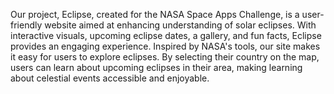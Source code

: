 Our project, Eclipse, created for the NASA Space Apps Challenge, is a user-friendly website aimed at enhancing understanding of solar eclipses. With interactive visuals, upcoming eclipse dates, a gallery, and fun facts, Eclipse provides an engaging experience. Inspired by NASA's tools, our site makes it easy for users to explore eclipses. By selecting their country on the map, users can learn about upcoming eclipses in their area, making learning about celestial events accessible and enjoyable.
